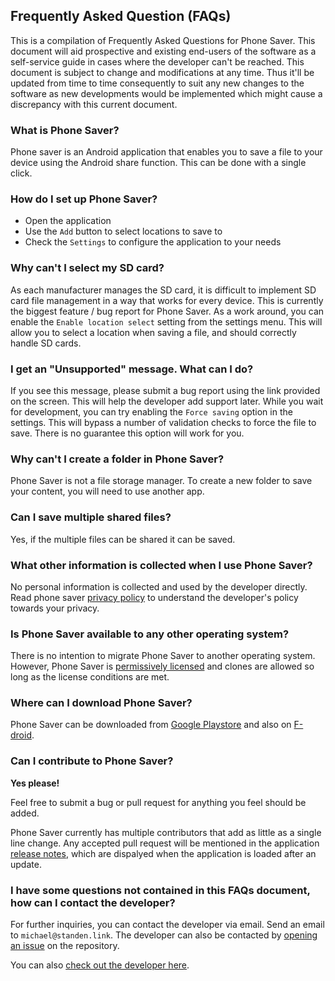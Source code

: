 ## Frequently Asked Question (FAQs)

This is a compilation of Frequently Asked Questions for Phone Saver. This document will aid prospective and existing end-users of the software as a self-service guide in cases where the developer can't be reached. This document is subject to change and modifications at any time. Thus it'll be updated from time to time consequently to suit any new changes to the software as new developments would be implemented which might cause a discrepancy with this current document.

### What is Phone Saver?

Phone saver is an Android application that enables you to save a file to your device using the Android share function. This can be done with a single click.

### How do I set up Phone Saver?

* Open the application
* Use the `Add` button to select locations to save to
* Check the `Settings` to configure the application to your needs

### Why can't I select my SD card?

As each manufacturer manages the SD card, it is difficult to implement SD card file management in a way that works for every device. This is currently the biggest feature / bug report for Phone Saver. 
As a work around, you can enable the `Enable location select` setting from the settings menu. This will allow you to select a location when saving a file, and should correctly handle SD cards. 

### I get an "Unsupported" message. What can I do?

If you see this message, please submit a bug report using the link provided on the screen. This will help the developer add support later. 
While you wait for development, you can try enabling the `Force saving` option in the settings. This will bypass a number of validation checks to force the file to save. There is no guarantee this option will work for you.

### Why can't I create a folder in Phone Saver?

Phone Saver is not a file storage manager. To create a new folder to save your content, you will need to use another app. 

### Can I save multiple shared files?

Yes, if the multiple files can be shared it can be saved.

### What other information is collected when I use Phone Saver?

No personal information is collected and used by the developer directly. Read phone saver [privacy policy](https://github.com/ScreamingHawk/phone-saver/blob/master/Privacy.md) to understand the developer's policy towards your privacy.

### Is Phone Saver available to any other operating system?

There is no intention to migrate Phone Saver to another operating system.
However, Phone Saver is [permissively licensed](https://github.com/ScreamingHawk/phone-saver/blob/master/LICENSE) and clones are allowed so long as the license conditions are met.

### Where can I download Phone Saver?

Phone Saver can be downloaded from [Google Playstore](https://play.google.com/store/apps/details?id=link.standen.michael.phonesaver) and also on [F-droid](https://f-droid.org/repository/browse/?fdid=link.standen.michael.phonesaver).

### Can I contribute to Phone Saver?

**Yes please!**

Feel free to submit a bug or pull request for anything you feel should be added.

Phone Saver currently has multiple contributors that add as little as a single line change. Any accepted pull request will be mentioned in the application [release notes](https://github.com/ScreamingHawk/phone-saver/blob/master/app/src/main/res/xml/changelog_master.xml), which are dispalyed when the application is loaded after an update.

### I have some questions not contained in this FAQs document, how can I contact the developer?

For further inquiries, you can contact the developer via email. Send an email to `michael@standen.link`. The developer can also be contacted by [opening an issue](https://github.com/ScreamingHawk/phone-saver/issues/new) on the repository.

You can also [check out the developer here](https://michael.standen.link/).
